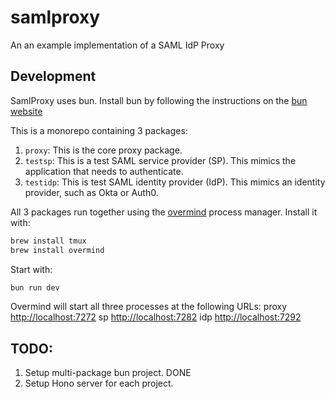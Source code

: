# samlproxy
An an example implementation of a SAML IdP Proxy

## Development
SamlProxy uses bun. Install bun by following the instructions on the [bun website](https://bun.sh/docs/installation)

This is a monorepo containing 3 packages:
1. `proxy`: This is the core proxy package.
1. `testsp`: This is a test SAML service provider (SP). This mimics the application that needs to authenticate.
1. `testidp`: This is test SAML identity provider (IdP). This mimics an identity provider, such as Okta or Auth0.

All 3 packages run together using the [overmind](https://github.com/DarthSim/overmind) process manager. Install it with:
```zsh
brew install tmux
brew install overmind
```

Start with:
```zsh
bun run dev
```
Overmind will start all three processes at the following URLs:
proxy  <http://localhost:7272>
sp     <http://localhost:7282>
idp    <http://localhost:7292>

## TODO:
1. Setup multi-package bun project. DONE
1. Setup Hono server for each project.
